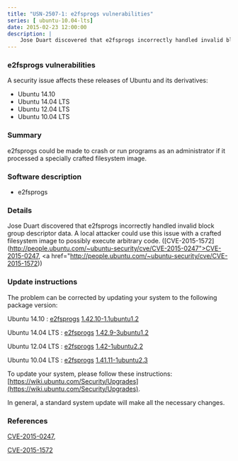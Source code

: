 ```yaml
---
title: "USN-2507-1: e2fsprogs vulnerabilities"
series: [ ubuntu-10.04-lts]
date: 2015-02-23 12:00:00
description: |
    Jose Duart discovered that e2fsprogs incorrectly handled invalid block group descriptor data. A local attacker could use this issue with a crafted filesystem image to possibly execute arbitrary code. ([CVE-2015-1572](http://people.ubuntu.com/~ubuntu-security/cve/CVE-2015-0247">CVE-2015-0247</a>, <a href="http://people.ubuntu.com/~ubuntu-security/cve/CVE-2015-1572)) 
--- 
```

 
 


### e2fsprogs vulnerabilities

A security issue affects these releases of Ubuntu and its derivatives:

* Ubuntu 14.10
* Ubuntu 14.04 LTS
* Ubuntu 12.04 LTS
* Ubuntu 10.04 LTS

### Summary

e2fsprogs could be made to crash or run programs as an administrator if it processed a specially crafted filesystem image.

### Software description

* e2fsprogs 

### Details

Jose Duart discovered that e2fsprogs incorrectly handled invalid block group descriptor data. A local attacker could use this issue with a crafted filesystem image to possibly execute arbitrary code. ([CVE-2015-1572](http://people.ubuntu.com/~ubuntu-security/cve/CVE-2015-0247">CVE-2015-0247</a>, <a href="http://people.ubuntu.com/~ubuntu-security/cve/CVE-2015-1572)) 

### Update instructions

The problem can be corrected by updating your system to the following package version:

Ubuntu 14.10
 : [e2fsprogs](https://launchpad.net/ubuntu/+source/e2fsprogs) <span> [1.42.10-1.1ubuntu1.2](https://launchpad.net/ubuntu/+source/e2fsprogs/1.42.10-1.1ubuntu1.2) </span> 

Ubuntu 14.04 LTS
 : [e2fsprogs](https://launchpad.net/ubuntu/+source/e2fsprogs) <span> [1.42.9-3ubuntu1.2](https://launchpad.net/ubuntu/+source/e2fsprogs/1.42.9-3ubuntu1.2) </span> 

Ubuntu 12.04 LTS
 : [e2fsprogs](https://launchpad.net/ubuntu/+source/e2fsprogs) <span> [1.42-1ubuntu2.2](https://launchpad.net/ubuntu/+source/e2fsprogs/1.42-1ubuntu2.2) </span> 

Ubuntu 10.04 LTS
 : [e2fsprogs](https://launchpad.net/ubuntu/+source/e2fsprogs) <span> [1.41.11-1ubuntu2.3](https://launchpad.net/ubuntu/+source/e2fsprogs/1.41.11-1ubuntu2.3) </span> 

To update your system, please follow these instructions: [https://wiki.ubuntu.com/Security/Upgrades](https://wiki.ubuntu.com/Security/Upgrades).

In general, a standard system update will make all the necessary changes. 

### References

 
 [CVE-2015-0247](http://people.ubuntu.com/~ubuntu-security/cve/CVE-2015-0247), 

 [CVE-2015-1572](http://people.ubuntu.com/~ubuntu-security/cve/CVE-2015-1572)
 


